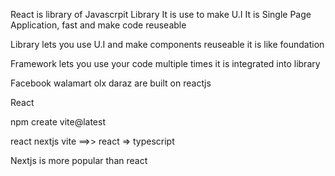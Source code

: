 React is library of Javascrpit Library
It is use to make U.I
It is Single Page Application, fast and make code reuseable

Library lets you use U.I and make components reuseable
it is like foundation

Framework lets you use your code multiple times
it is integrated into library

Facebook walamart olx daraz are built on reactjs

React

npm create vite@latest

react
nextjs
vite ==>> react => typescript

Nextjs is more popular than react
